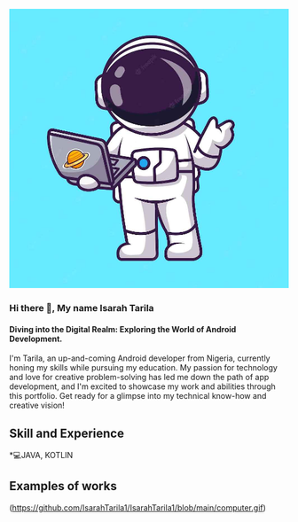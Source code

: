 ![Diving into the Digital Realm: Exploring the World of Android Development.](https://github.com/IsarahTarila1/IsarahTarila1/blob/main/download%20(2).jpg)
### Hi there 👋, My name Isarah Tarila
#### Diving into the Digital Realm: Exploring the World of Android Development.
I'm Tarila, an up-and-coming Android developer from Nigeria, currently honing my skills while pursuing my education. My passion for technology and love for creative problem-solving has led me down the path of app development, and I'm excited to showcase my work and abilities through this portfolio. Get ready for a glimpse into my technical know-how and creative vision!

## Skill and Experience
*💻JAVA, KOTLIN

## Examples of works
(https://github.com/IsarahTarila1/IsarahTarila1/blob/main/computer.gif)
